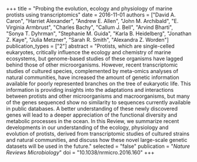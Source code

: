 +++
title = "Probing the evolution, ecology and physiology of marine protists using transcriptomics"
date = 2016-11-01
authors = ["David A. Caron", "Harriet Alexander", "Andrew E. Allen", "John M. Archibald", "E. Virginia Armbrust", "Charles Bachy", "Callum J. Bell", "Arvind Bharti", "Sonya T. Dyhrman", "Stephanie M. Guida", "Karla B. Heidelberg", "Jonathan Z. Kaye", "Julia Metzner", "Sarah R. Smith", "Alexandra Z. Worden"]
publication_types = ["2"]
abstract = "Protists, which are single-celled eukaryotes, critically influence the ecology and chemistry of marine ecosystems, but genome-based studies of these organisms have lagged behind those of other microorganisms. However, recent transcriptomic studies of cultured species, complemented by meta-omics analyses of natural communities, have increased the amount of genetic information available for poorly represented branches on the tree of eukaryotic life. This information is providing insights into the adaptations and interactions between protists and other microorganisms and macroorganisms, but many of the genes sequenced show no similarity to sequences currently available in public databases. A better understanding of these newly discovered genes will lead to a deeper appreciation of the functional diversity and metabolic processes in the ocean. In this Review, we summarize recent developments in our understanding of the ecology, physiology and evolution of protists, derived from transcriptomic studies of cultured strains and natural communities, and discuss how these novel large-scale genetic datasets will be used in the future."
selected = "false"
publication = "*Nature Reviews Microbiology*"
doi = "10.1038/nrmicro.2016.160"
+++

